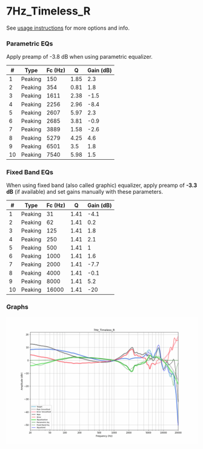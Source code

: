# 7Hz_Timeless_R
See [usage instructions](https://github.com/jaakkopasanen/AutoEq#usage) for more options and info.

### Parametric EQs
Apply preamp of -3.8 dB when using parametric equalizer.

|   # | Type    |   Fc (Hz) |    Q |   Gain (dB) |
|-----|---------|-----------|------|-------------|
|   1 | Peaking |       150 | 1.85 |         2.3 |
|   2 | Peaking |       354 | 0.81 |         1.8 |
|   3 | Peaking |      1611 | 2.38 |        -1.5 |
|   4 | Peaking |      2256 | 2.96 |        -8.4 |
|   5 | Peaking |      2607 | 5.97 |         2.3 |
|   6 | Peaking |      2685 | 3.81 |        -0.9 |
|   7 | Peaking |      3889 | 1.58 |        -2.6 |
|   8 | Peaking |      5279 | 4.25 |         4.6 |
|   9 | Peaking |      6501 | 3.5  |         1.8 |
|  10 | Peaking |      7540 | 5.98 |         1.5 |

### Fixed Band EQs
When using fixed band (also called graphic) equalizer, apply preamp of **-3.3 dB** (if available) and set gains manually with these parameters.

|   # | Type    |   Fc (Hz) |    Q |   Gain (dB) |
|-----|---------|-----------|------|-------------|
|   1 | Peaking |        31 | 1.41 |        -4.1 |
|   2 | Peaking |        62 | 1.41 |         0.2 |
|   3 | Peaking |       125 | 1.41 |         1.8 |
|   4 | Peaking |       250 | 1.41 |         2.1 |
|   5 | Peaking |       500 | 1.41 |         1   |
|   6 | Peaking |      1000 | 1.41 |         1.6 |
|   7 | Peaking |      2000 | 1.41 |        -7.7 |
|   8 | Peaking |      4000 | 1.41 |        -0.1 |
|   9 | Peaking |      8000 | 1.41 |         5.2 |
|  10 | Peaking |     16000 | 1.41 |       -20   |

### Graphs
![](./7Hz_Timeless_R.png)
